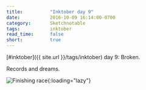```yaml
---
title:          "Inktober day 9"
date:           2016-10-09 16:14:00-0700
category:       Sketchnotable
tags:           inktober
read_time:      false
short:          true
---
```

[#inktober]({{ site.url }}/tags/inktober) day 9: Broken.

Records and dreams.

![Finishing race](https://media.bennorris.org/images/sketchnotable/inktober-2016/inktober-day-09.jpg){:loading="lazy"}
